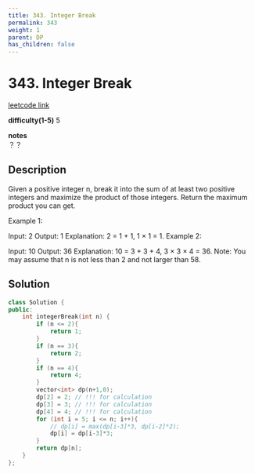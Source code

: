 ```yaml
---
title: 343. Integer Break
permalink: 343
weight: 1
parent: DP
has_children: false
---
```

# 343. Integer Break
[leetcode link](https://leetcode.com/problems/integer-break/)

**difficulty(1-5)** 
5

**notes**   
？？ 

## Description
Given a positive integer n, break it into the sum of at least two positive integers and maximize the product of those integers. Return the maximum product you can get.

Example 1:

Input: 2
Output: 1
Explanation: 2 = 1 + 1, 1 × 1 = 1.
Example 2:

Input: 10
Output: 36
Explanation: 10 = 3 + 3 + 4, 3 × 3 × 4 = 36.
Note: You may assume that n is not less than 2 and not larger than 58.

## Solution
```c++
class Solution {
public:
    int integerBreak(int n) {
        if (n <= 2){
            return 1;
        }
        if (n == 3){
            return 2;
        }
        if (n == 4){
            return 4;
        }
        vector<int> dp(n+1,0);
        dp[2] = 2; // !!! for calculation
        dp[3] = 3; // !!! for calculation
        dp[4] = 4; // !!! for calculation
        for (int i = 5; i <= n; i++){
            // dp[i] = max(dp[i-3]*3, dp[i-2]*2);
            dp[i] = dp[i-3]*3;
        }
        return dp[n];
    }
};
```


